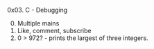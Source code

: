 0x03. C - Debugging

0. Multiple mains
1. Like, comment, subscribe
2. 0 > 972? - prints the largest of three integers.